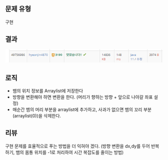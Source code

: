 ## 문제 유형
구현
## 결과
![img.png](img.png)
## 로직
- 뱀의 위치 정보를 Arraylist에 저장한다
- 방향을 변환해야 하면 변환을 한다. (머리가 향하는 방향 + 앞으로 나아갈 좌표 설정)
- 매순간 뱀의 머리 부분을 arraylist에 추가하고, 사과가 없으면 뱀의 꼬리 부분(arraylist(0))을 삭제한다.
## 리뷰
구현 문제를 효율적으로 푸는 방법을 더 익혀야 겠다.
(방향 변환을 dx,dy를 두어 반복하기, 뱀의 몸통 위치를 -1로 처리하여 시간 복잡도를 줄이는 방법)
